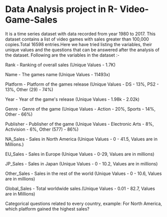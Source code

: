 # Data Analysis project in R- Video-Game-Sales

It is a time series dataset with data recorded from year 1980 to 2017. This dataset contains a list of video games with sales greater than 100,000 copies.Total 16598 entries.Here we have tried listing the variables, their unique values and the questions that can be answered after the analysis of the dataset.
Following are the variables in the dataset :-  

Rank - Ranking of overall sales (Unique Values - 1.7K)

Name - The games name (Unique Values - 11493x)

Platform - Platform of the games release
(Unique Values - DS - 13%, PS2 - 13%, Other (29) - 74%)

Year - Year of the game's release (Unique Values - 1.98k - 2.02k)

Genre - Genre of the game (Unique Values - Action - 20%, Sports - 14%, Other - 66%)

Publisher - Publisher of the game (Unique Values - Electronic Arts - 8%, Activision - 6%, Other (577) - 86%)

NA_Sales - Sales in North America (Unique Values - 0 - 41.5, Values are in Millions.)

EU_Sales - Sales in Europe (Unique Values - 0-29, Values are in millions)

JP_Sales - Sales in Japan (Unique Values - 0 - 10.2, Values are in millions)

Other_Sales - Sales in the rest of the world (Unique Values - 0 - 10.6, Values are in millions)

Global_Sales - Total worldwide sales.(Unique Values - 0.01 - 82.7, Values are in Millions)

Categorical questions related to every country, example: For North America, which platform gained the highest sales?


